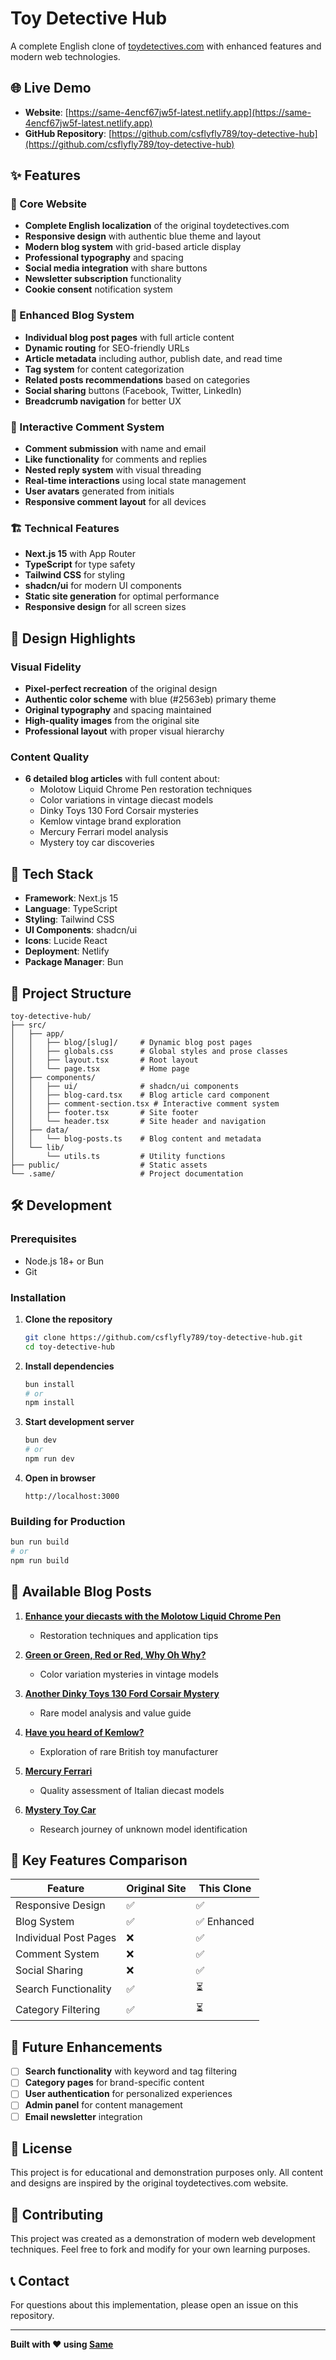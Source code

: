 # Toy Detective Hub

A complete English clone of [toydetectives.com](https://toydetectives.com/) with enhanced features and modern web technologies.

## 🌐 Live Demo

- **Website**: [https://same-4encf67jw5f-latest.netlify.app](https://same-4encf67jw5f-latest.netlify.app)
- **GitHub Repository**: [https://github.com/csflyfly789/toy-detective-hub](https://github.com/csflyfly789/toy-detective-hub)

## ✨ Features

### 🎯 Core Website
- **Complete English localization** of the original toydetectives.com
- **Responsive design** with authentic blue theme and layout
- **Modern blog system** with grid-based article display
- **Professional typography** and spacing
- **Social media integration** with share buttons
- **Newsletter subscription** functionality
- **Cookie consent** notification system

### 📝 Enhanced Blog System
- **Individual blog post pages** with full article content
- **Dynamic routing** for SEO-friendly URLs
- **Article metadata** including author, publish date, and read time
- **Tag system** for content categorization
- **Related posts recommendations** based on categories
- **Social sharing** buttons (Facebook, Twitter, LinkedIn)
- **Breadcrumb navigation** for better UX

### 💬 Interactive Comment System
- **Comment submission** with name and email
- **Like functionality** for comments and replies
- **Nested reply system** with visual threading
- **Real-time interactions** using local state management
- **User avatars** generated from initials
- **Responsive comment layout** for all devices

### 🏗️ Technical Features
- **Next.js 15** with App Router
- **TypeScript** for type safety
- **Tailwind CSS** for styling
- **shadcn/ui** for modern UI components
- **Static site generation** for optimal performance
- **Responsive design** for all screen sizes

## 🎨 Design Highlights

### Visual Fidelity
- **Pixel-perfect recreation** of the original design
- **Authentic color scheme** with blue (#2563eb) primary theme
- **Original typography** and spacing maintained
- **High-quality images** from the original site
- **Professional layout** with proper visual hierarchy

### Content Quality
- **6 detailed blog articles** with full content about:
  - Molotow Liquid Chrome Pen restoration techniques
  - Color variations in vintage diecast models
  - Dinky Toys 130 Ford Corsair mysteries
  - Kemlow vintage brand exploration
  - Mercury Ferrari model analysis
  - Mystery toy car discoveries

## 🚀 Tech Stack

- **Framework**: Next.js 15
- **Language**: TypeScript
- **Styling**: Tailwind CSS
- **UI Components**: shadcn/ui
- **Icons**: Lucide React
- **Deployment**: Netlify
- **Package Manager**: Bun

## 📁 Project Structure

```
toy-detective-hub/
├── src/
│   ├── app/
│   │   ├── blog/[slug]/     # Dynamic blog post pages
│   │   ├── globals.css      # Global styles and prose classes
│   │   ├── layout.tsx       # Root layout
│   │   └── page.tsx         # Home page
│   ├── components/
│   │   ├── ui/              # shadcn/ui components
│   │   ├── blog-card.tsx    # Blog article card component
│   │   ├── comment-section.tsx # Interactive comment system
│   │   ├── footer.tsx       # Site footer
│   │   └── header.tsx       # Site header and navigation
│   ├── data/
│   │   └── blog-posts.ts    # Blog content and metadata
│   └── lib/
│       └── utils.ts         # Utility functions
├── public/                  # Static assets
└── .same/                   # Project documentation
```

## 🛠️ Development

### Prerequisites
- Node.js 18+ or Bun
- Git

### Installation

1. **Clone the repository**
   ```bash
   git clone https://github.com/csflyfly789/toy-detective-hub.git
   cd toy-detective-hub
   ```

2. **Install dependencies**
   ```bash
   bun install
   # or
   npm install
   ```

3. **Start development server**
   ```bash
   bun dev
   # or
   npm run dev
   ```

4. **Open in browser**
   ```
   http://localhost:3000
   ```

### Building for Production

```bash
bun run build
# or
npm run build
```

## 📝 Available Blog Posts

1. **[Enhance your diecasts with the Molotow Liquid Chrome Pen](/blog/molotow-chrome-pen)**
   - Restoration techniques and application tips

2. **[Green or Green, Red or Red, Why Oh Why?](/blog/green-or-red)**
   - Color variation mysteries in vintage models

3. **[Another Dinky Toys 130 Ford Corsair Mystery](/blog/ford-corsair-mystery)**
   - Rare model analysis and value guide

4. **[Have you heard of Kemlow?](/blog/kemlow)**
   - Exploration of rare British toy manufacturer

5. **[Mercury Ferrari](/blog/mercury-ferrari)**
   - Quality assessment of Italian diecast models

6. **[Mystery Toy Car](/blog/mystery-toy-car)**
   - Research journey of unknown model identification

## 🎯 Key Features Comparison

| Feature | Original Site | This Clone |
|---------|---------------|------------|
| Responsive Design | ✅ | ✅ |
| Blog System | ✅ | ✅ Enhanced |
| Individual Post Pages | ❌ | ✅ |
| Comment System | ❌ | ✅ |
| Social Sharing | ❌ | ✅ |
| Search Functionality | ✅ | ⏳ |
| Category Filtering | ✅ | ⏳ |

## 🌟 Future Enhancements

- [ ] **Search functionality** with keyword and tag filtering
- [ ] **Category pages** for brand-specific content
- [ ] **User authentication** for personalized experiences
- [ ] **Admin panel** for content management
- [ ] **Email newsletter** integration

## 📄 License

This project is for educational and demonstration purposes only. All content and designs are inspired by the original toydetectives.com website.

## 🤝 Contributing

This project was created as a demonstration of modern web development techniques. Feel free to fork and modify for your own learning purposes.

## 📞 Contact

For questions about this implementation, please open an issue on this repository.

---

**Built with ❤️ using [Same](https://same.new)**
